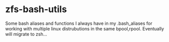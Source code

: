# zfs-bash-utils
Some bash aliases and functions I always have in my .bash_aliases for working with multiple linux distrubutions in the same bpool,rpool. Eventually will migrate to zsh...
